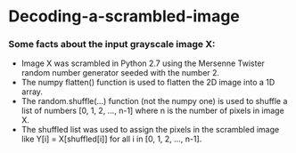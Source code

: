 # Decoding-a-scrambled-image

### Some facts about the input grayscale image X:
* Image X was scrambled in Python 2.7 using the Mersenne Twister random number generator seeded with the number 2.
* The numpy flatten() function is used to flatten the 2D image into a 1D array.
* The random.shuffle(...) function (not the numpy one) is used to shuffle a list of numbers [0, 1, 2, …, n-1] where n is the number of pixels in image X.
* The shuffled list was used to assign the pixels in the scrambled image like Y[i] = X[shuffled[i]] for all i in [0, 1, 2, …, n-1].
